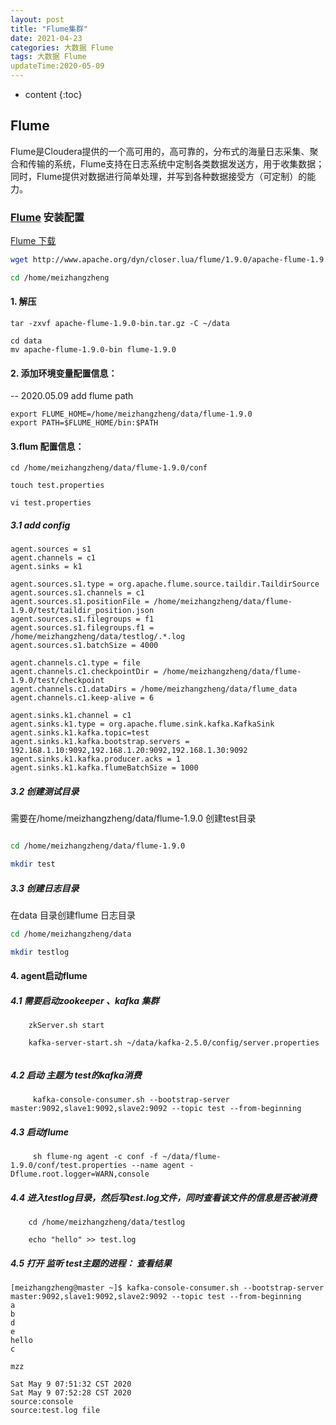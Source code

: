 ```yaml
---
layout: post
title: "Flume集群"
date: 2021-04-23
categories: 大数据 Flume
tags: 大数据 Flume
updateTime:2020-05-09
---
```


* content
{:toc}
## Flume

Flume是Cloudera提供的一个高可用的，高可靠的，分布式的海量日志采集、聚合和传输的系统，Flume支持在日志系统中定制各类数据发送方，用于收集数据；同时，Flume提供对数据进行简单处理，并写到各种数据接受方（可定制）的能力。

### [Flume](https://baike.baidu.com/item/flume/6250098) 安装配置
[Flume 下载](http://www.apache.org/dyn/closer.lua/flume/1.9.0/apache-flume-1.9.0-bin.tar.gz )

```sh
wget http://www.apache.org/dyn/closer.lua/flume/1.9.0/apache-flume-1.9.0-bin.tar.gz 

cd /home/meizhangzheng
```

#### 1. 解压

```
tar -zxvf apache-flume-1.9.0-bin.tar.gz -C ~/data

cd data
mv apache-flume-1.9.0-bin flume-1.9.0
```

#### 2. 添加环境变量配置信息：
-- 2020.05.09 add flume path
```
export FLUME_HOME=/home/meizhangzheng/data/flume-1.9.0
export PATH=$FLUME_HOME/bin:$PATH
```
#### 3.flum 配置信息：
```
cd /home/meizhangzheng/data/flume-1.9.0/conf

touch test.properties

vi test.properties
```
##### 	3.1 add config

```
agent.sources = s1
agent.channels = c1 
agent.sinks = k1

agent.sources.s1.type = org.apache.flume.source.taildir.TaildirSource
agent.sources.s1.channels = c1
agent.sources.s1.positionFile = /home/meizhangzheng/data/flume-1.9.0/test/taildir_position.json
agent.sources.s1.filegroups = f1
agent.sources.s1.filegroups.f1 = /home/meizhangzheng/data/testlog/.*.log
agent.sources.s1.batchSize = 4000

agent.channels.c1.type = file
agent.channels.c1.checkpointDir = /home/meizhangzheng/data/flume-1.9.0/test/checkpoint
agent.channels.c1.dataDirs = /home/meizhangzheng/data/flume_data
agent.channels.c1.keep-alive = 6

agent.sinks.k1.channel = c1
agent.sinks.k1.type = org.apache.flume.sink.kafka.KafkaSink
agent.sinks.k1.kafka.topic=test
agent.sinks.k1.kafka.bootstrap.servers = 192.168.1.10:9092,192.168.1.20:9092,192.168.1.30:9092
agent.sinks.k1.kafka.producer.acks = 1
agent.sinks.k1.kafka.flumeBatchSize = 1000
```

##### 	3.2 创建测试目录

需要在/home/meizhangzheng/data/flume-1.9.0 创建test目录

```sh

cd /home/meizhangzheng/data/flume-1.9.0

mkdir test
```

##### 	3.3 创建日志目录

在data 目录创建flume 日志目录

```sh
cd /home/meizhangzheng/data

mkdir testlog
```


#### 4. agent启动flume

#####  	4.1 需要启动zookeeper 、kafka 集群

```
    zkServer.sh start

    kafka-server-start.sh ~/data/kafka-2.5.0/config/server.properties
    
```

##### 	4.2 启动 主题为 test的kafka消费

```
     kafka-console-consumer.sh --bootstrap-server master:9092,slave1:9092,slave2:9092 --topic test --from-beginning
```

#####   	4.3 启动flume

```
     sh flume-ng agent -c conf -f ~/data/flume-1.9.0/conf/test.properties --name agent -Dflume.root.logger=WARN,console
```

##### 	4.4 进入testlog目录，然后写test.log文件，同时查看该文件的信息是否被消费

```
    cd /home/meizhangzheng/data/testlog

    echo "hello" >> test.log 
```

#####  	4.5 打开 监听 test主题的进程： 查看结果

```
[meizhangzheng@master ~]$ kafka-console-consumer.sh --bootstrap-server master:9092,slave1:9092,slave2:9092 --topic test --from-beginning
a
b
d
e
hello
c

mzz

Sat May 9 07:51:32 CST 2020
Sat May 9 07:52:28 CST 2020
source:console
source:test.log file
```


